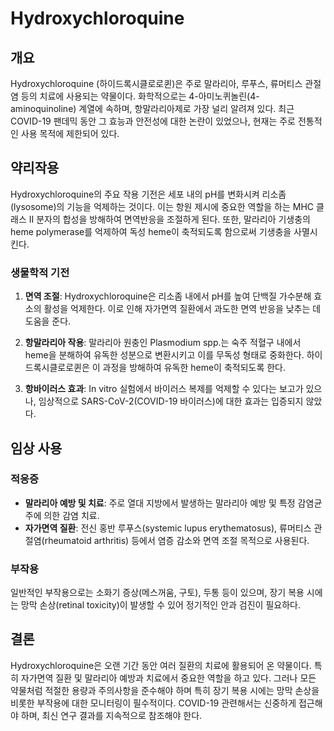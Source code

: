 

# Hydroxychloroquine

## 개요
Hydroxychloroquine (하이드록시클로로퀸)은 주로 말라리아, 루푸스, 류머티스 관절염 등의 치료에 사용되는 약물이다. 화학적으로는 4-아미노퀴놀린(4-aminoquinoline) 계열에 속하며, 항말라리아제로 가장 널리 알려져 있다. 최근 COVID-19 팬데믹 동안 그 효능과 안전성에 대한 논란이 있었으나, 현재는 주로 전통적인 사용 목적에 제한되어 있다.

## 약리작용
Hydroxychloroquine의 주요 작용 기전은 세포 내의 pH를 변화시켜 리소좀(lysosome)의 기능을 억제하는 것이다. 이는 항원 제시에 중요한 역할을 하는 MHC 클래스 II 분자의 합성을 방해하여 면역반응을 조절하게 된다. 또한, 말라리아 기생충의 heme polymerase를 억제하여 독성 heme이 축적되도록 함으로써 기생충을 사멸시킨다.

### 생물학적 기전
1. **면역 조절**: Hydroxychloroquine은 리소좀 내에서 pH를 높여 단백질 가수분해 효소의 활성을 억제한다. 이로 인해 자가면역 질환에서 과도한 면역 반응을 낮추는 데 도움을 준다.
   
2. **항말라리아 작용**: 말라리아 원충인 Plasmodium spp.는 숙주 적혈구 내에서 heme을 분해하여 유독한 성분으로 변환시키고 이를 무독성 형태로 중화한다. 하이드록시클로로퀸은 이 과정을 방해하여 유독한 heme이 축적되도록 한다.

3. **항바이러스 효과**: In vitro 실험에서 바이러스 복제를 억제할 수 있다는 보고가 있으나, 임상적으로 SARS-CoV-2(COVID-19 바이러스)에 대한 효과는 입증되지 않았다.

## 임상 사용
### 적응증
- **말라리아 예방 및 치료**: 주로 열대 지방에서 발생하는 말라리아 예방 및 특정 감염균주에 의한 감염 치료.
- **자가면역 질환**: 전신 홍반 루푸스(systemic lupus erythematosus), 류머티스 관절염(rheumatoid arthritis) 등에서 염증 감소와 면역 조절 목적으로 사용된다.

### 부작용
일반적인 부작용으로는 소화기 증상(메스꺼움, 구토), 두통 등이 있으며, 장기 복용 시에는 망막 손상(retinal toxicity)이 발생할 수 있어 정기적인 안과 검진이 필요하다.

## 결론
Hydroxychloroquine은 오랜 기간 동안 여러 질환의 치료에 활용되어 온 약물이다. 특히 자가면역 질환 및 말라리아 예방과 치료에서 중요한 역할을 하고 있다. 그러나 모든 약물처럼 적절한 용량과 주의사항을 준수해야 하며 특히 장기 복용 시에는 망막 손상을 비롯한 부작용에 대한 모니터링이 필수적이다. COVID-19 관련해서는 신중하게 접근해야 하며, 최신 연구 결과를 지속적으로 참조해야 한다.